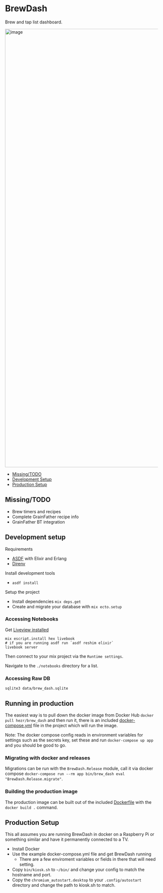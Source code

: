 # BrewDash

Brew and tap list dashboard.

<img width="1439" alt="image" src="https://user-images.githubusercontent.com/244021/140109299-a1e3a295-dd5b-4b40-aebd-56edde035464.png">

- [Missing/TODO](#missing-todo)
- [Development Setup](#development-setup)
- [Production Setup](#production-setup)

## Missing/TODO

- Brew timers and recipes
- Complete GrainFather recipe info
- GrainFather BT integration

## Development setup

Requirements
- [ASDF](https://asdf-vm.com/#/) with Elixir and Erlang
- [Direnv](https://direnv.net)

Install development tools

  - `asdf install`

Setup the project

  * Install dependencies `mix deps.get`
  * Create and migrate your database with `mix ecto.setup`

### Accessing Notebooks

Get [Liveview installed](https://fly.io/blog/livebook-for-app-documentation/)

```
mix escript.install hex livebook
# if you are running asdf run `asdf reshim elixir`
livebook server
```

Then connect to your mix project via the `Runtime settings`.

Navigate to the `./notebooks` directory for a list.

### Accessing Raw DB

`sqlite3 data/brew_dash.sqlite`

## Running in production

The easiest way is to pull down the docker image from Docker Hub
`docker pull hezr/brew_dash` and then run it, there is an included
[docker-compose.yml](./docker-compose.yml) file in the project which
will run the image.

Note: The docker compose config reads in environment variables for
settings such as the secrets key, set these and run `docker-compose up app`
and you should be good to go.

### Migrating with docker and releases

Migrations can be run with the `BrewDash.Release` module, call it via docker
compose `docker-compose run --rm app bin/brew_dash eval "BrewDash.Release.migrate"`.

### Building the production image

The production image can be built out of the included [Dockerfile](./Dockerfile)
with the `docker build .` command.

## Production Setup

This all assumes you are running BrewDash in docker on a Raspberry Pi or
something similar and have it permanently connected to a TV.

- Install Docker
- Use the example docker-compose.yml file and get BrewDash running
  - There are a few enviroment variables or fields in there that will need setting.
- Copy `bin/kiosk.sh` to `~/bin/` and change your config to match the hostname and port.
- Copy the `chromium_autostart.desktop` to your `.config/autostart` directory and change the path to kiosk.sh to match.
